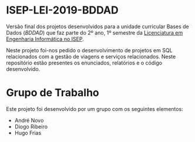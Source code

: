 # ISEP-LEI-2019-BDDAD
 
Versão final dos projetos desenvolvidos para a unidade curricular	Bases de Dados (_BDDAD_) que faz parte do 2º ano, 1º semestre da [Licenciatura em Engenharia Informática no ISEP](https://www.isep.ipp.pt/Course/Course/26).

Neste projeto foi-nos pedido o desenvolvimento de projetos em SQL relacionados com a gestão de viagens e serviços relacionados.
Neste repositório estão presentes os enunciados, relatórios e o código desenvolvido.

# Grupo de Trabalho

Este projeto foi desenvolvido por um grupo com os seguintes elementos:
- André Novo
- Diogo Ribeiro
- Hugo Frias

